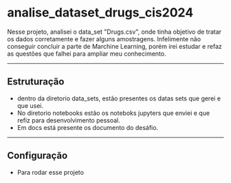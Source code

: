 # analise_dataset_drugs_cis2024

Nesse projeto, analisei o data_set "Drugs.csv", onde tinha objetivo de tratar os dados corretamente e fazer alguns amostragens. Infelimente não conseguir concluir a parte de Marchine Learning, porém irei estudar e refaz as questões que falhei para ampliar meu conhecimento.

---

## Estruturação

- dentro da diretorio data_sets, estão presentes os datas sets que gerei e que usei.
- No diretorio notebooks estão os noteboks jupyters que enviei e que refiz para desenvolvimento pessoal.
- Em docs está presente os documento do desáfio. 

---

## Configuração

- Para rodar esse projeto
